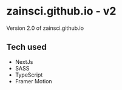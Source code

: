 # zainsci.github.io - v2

Version 2.0 of zainsci.github.io

## Tech used

- NextJs
- SASS
- TypeScript
- Framer Motion
